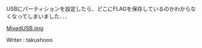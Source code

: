 USBにパーティションを設定したら、どこにFLAGを保存しているのかわからなくなってしまいました．．．

[MixedUSB.img](https://mega.nz/file/AWBnRIhZ#7apL0Egu5LfvVoTkkoIEwKQjbF1McFvUmFIgeX0RLCU)

Writer : takushooo
